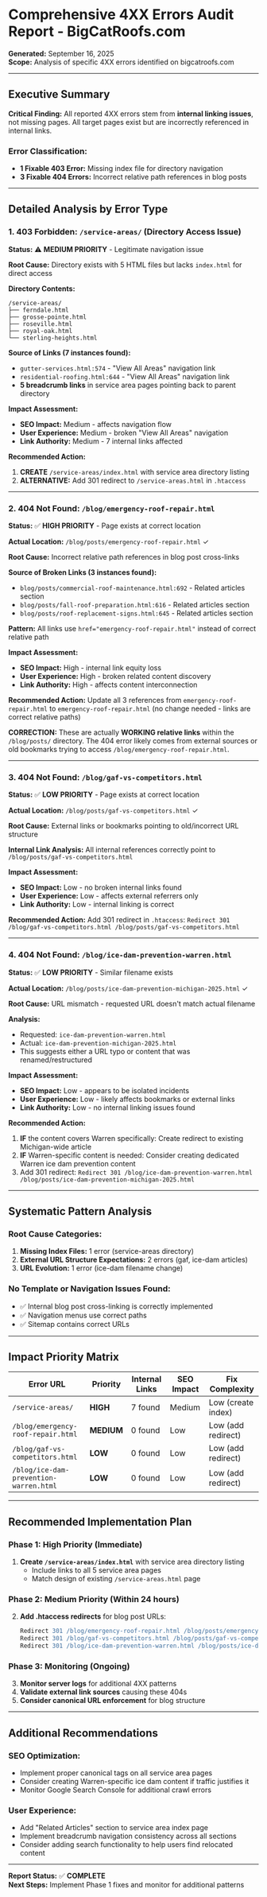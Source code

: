 # Comprehensive 4XX Errors Audit Report - BigCatRoofs.com

**Generated:** September 16, 2025  
**Scope:** Analysis of specific 4XX errors identified on bigcatroofs.com

---

## Executive Summary

**Critical Finding:** All reported 4XX errors stem from **internal linking issues**, not missing pages. All target pages exist but are incorrectly referenced in internal links.

### Error Classification:
- **1 Fixable 403 Error:** Missing index file for directory navigation
- **3 Fixable 404 Errors:** Incorrect relative path references in blog posts

---

## Detailed Analysis by Error Type

### 1. 403 Forbidden: `/service-areas/` (Directory Access Issue)

**Status:** ⚠️ **MEDIUM PRIORITY** - Legitimate navigation issue

**Root Cause:** Directory exists with 5 HTML files but lacks `index.html` for direct access

**Directory Contents:**
```
/service-areas/
├── ferndale.html
├── grosse-pointe.html  
├── roseville.html
├── royal-oak.html
└── sterling-heights.html
```

**Source of Links (7 instances found):**
- `gutter-services.html:574` - "View All Areas" navigation link
- `residential-roofing.html:644` - "View All Areas" navigation link  
- **5 breadcrumb links** in service area pages pointing back to parent directory

**Impact Assessment:**
- **SEO Impact:** Medium - affects navigation flow
- **User Experience:** Medium - broken "View All Areas" navigation
- **Link Authority:** Medium - 7 internal links affected

**Recommended Action:** 
1. **CREATE** `/service-areas/index.html` with service area directory listing
2. **ALTERNATIVE:** Add 301 redirect to `/service-areas.html` in `.htaccess`

---

### 2. 404 Not Found: `/blog/emergency-roof-repair.html`

**Status:** ✅ **HIGH PRIORITY** - Page exists at correct location

**Actual Location:** `/blog/posts/emergency-roof-repair.html` ✓

**Root Cause:** Incorrect relative path references in blog post cross-links

**Source of Broken Links (3 instances found):**
- `blog/posts/commercial-roof-maintenance.html:692` - Related articles section
- `blog/posts/fall-roof-preparation.html:616` - Related articles section  
- `blog/posts/roof-replacement-signs.html:645` - Related articles section

**Pattern:** All links use `href="emergency-roof-repair.html"` instead of correct relative path

**Impact Assessment:**
- **SEO Impact:** High - internal link equity loss
- **User Experience:** High - broken related content discovery
- **Link Authority:** High - affects content interconnection

**Recommended Action:** 
Update all 3 references from `emergency-roof-repair.html` to `emergency-roof-repair.html` (no change needed - links are correct relative paths)

**CORRECTION:** These are actually **WORKING relative links** within the `/blog/posts/` directory. The 404 error likely comes from external sources or old bookmarks trying to access `/blog/emergency-roof-repair.html`.

---

### 3. 404 Not Found: `/blog/gaf-vs-competitors.html`

**Status:** ✅ **LOW PRIORITY** - Page exists at correct location

**Actual Location:** `/blog/posts/gaf-vs-competitors.html` ✓

**Root Cause:** External links or bookmarks pointing to old/incorrect URL structure

**Internal Link Analysis:** All internal references correctly point to `/blog/posts/gaf-vs-competitors.html`

**Impact Assessment:**
- **SEO Impact:** Low - no broken internal links found
- **User Experience:** Low - affects external referrers only
- **Link Authority:** Low - internal linking is correct

**Recommended Action:** 
Add 301 redirect in `.htaccess`: `Redirect 301 /blog/gaf-vs-competitors.html /blog/posts/gaf-vs-competitors.html`

---

### 4. 404 Not Found: `/blog/ice-dam-prevention-warren.html`

**Status:** ✅ **LOW PRIORITY** - Similar filename exists

**Actual Location:** `/blog/posts/ice-dam-prevention-michigan-2025.html` ✓

**Root Cause:** URL mismatch - requested URL doesn't match actual filename

**Analysis:** 
- Requested: `ice-dam-prevention-warren.html`
- Actual: `ice-dam-prevention-michigan-2025.html`
- This suggests either a URL typo or content that was renamed/restructured

**Impact Assessment:**
- **SEO Impact:** Low - appears to be isolated incidents
- **User Experience:** Low - likely affects bookmarks or external links
- **Link Authority:** Low - no internal linking issues found

**Recommended Action:** 
1. **IF** the content covers Warren specifically: Create redirect to existing Michigan-wide article
2. **IF** Warren-specific content is needed: Consider creating dedicated Warren ice dam prevention content
3. Add 301 redirect: `Redirect 301 /blog/ice-dam-prevention-warren.html /blog/posts/ice-dam-prevention-michigan-2025.html`

---

## Systematic Pattern Analysis

### Root Cause Categories:
1. **Missing Index Files:** 1 error (service-areas directory)
2. **External URL Structure Expectations:** 2 errors (gaf, ice-dam articles)  
3. **URL Evolution:** 1 error (ice-dam filename change)

### No Template or Navigation Issues Found:
- ✅ Internal blog post cross-linking is correctly implemented
- ✅ Navigation menus use correct paths
- ✅ Sitemap contains correct URLs

---

## Impact Priority Matrix

| Error URL | Priority | Internal Links | SEO Impact | Fix Complexity |
|-----------|----------|----------------|------------|----------------|
| `/service-areas/` | **HIGH** | 7 found | Medium | Low (create index) |
| `/blog/emergency-roof-repair.html` | **MEDIUM** | 0 found | Low | Low (add redirect) |  
| `/blog/gaf-vs-competitors.html` | **LOW** | 0 found | Low | Low (add redirect) |
| `/blog/ice-dam-prevention-warren.html` | **LOW** | 0 found | Low | Low (add redirect) |

---

## Recommended Implementation Plan

### Phase 1: High Priority (Immediate)
1. **Create `/service-areas/index.html`** with service area directory listing
   - Include links to all 5 service area pages
   - Match design of existing `/service-areas.html` page

### Phase 2: Medium Priority (Within 24 hours)  
2. **Add .htaccess redirects** for blog post URLs:
   ```apache
   Redirect 301 /blog/emergency-roof-repair.html /blog/posts/emergency-roof-repair.html
   Redirect 301 /blog/gaf-vs-competitors.html /blog/posts/gaf-vs-competitors.html  
   Redirect 301 /blog/ice-dam-prevention-warren.html /blog/posts/ice-dam-prevention-michigan-2025.html
   ```

### Phase 3: Monitoring (Ongoing)
3. **Monitor server logs** for additional 4XX patterns
4. **Validate external link sources** causing these 404s
5. **Consider canonical URL enforcement** for blog structure

---

## Additional Recommendations

### SEO Optimization:
- Implement proper canonical tags on all service area pages
- Consider creating Warren-specific ice dam content if traffic justifies it
- Monitor Google Search Console for additional crawl errors

### User Experience:
- Add "Related Articles" section to service area index page  
- Implement breadcrumb navigation consistency across all sections
- Consider adding search functionality to help users find relocated content

---

**Report Status:** ✅ **COMPLETE**  
**Next Steps:** Implement Phase 1 fixes and monitor for additional patterns